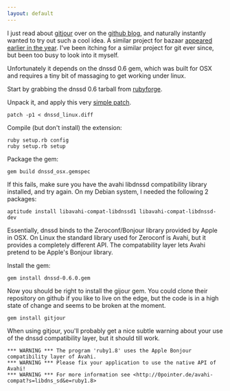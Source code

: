 ```yaml
---
layout: default
---
```

I just read about [gitjour](http://github.com/chad/gitjour/) over on the
[github blog](http://github.com/blog/75-git-over-bonjour), and naturally
instantly wanted to try out such a cool idea. A similar project for bazaar
[appeared earlier in the
year](http://blogs.gnome.org/jamesh/2008/02/19/bzr-avahi/). I've been itching
for a similar project for git ever since, but been too busy to look into it
myself.

Unfortunately it depends on the dnssd 0.6 gem, which was built for OSX and
requires a tiny bit of massaging to get working under linux.

Start by grabbing the dnssd 0.6 tarball from
[rubyforge](http://rubyforge.org/projects/dnssd/).

Unpack it, and apply this very [simple patch](dnssd_linux.diff).

    patch -p1 < dnssd_linux.diff

Compile (but don't install) the extension:

    ruby setup.rb config
    ruby setup.rb setup

Package the gem:

    gem build dnssd_osx.gemspec

If this fails, make sure you have the avahi libdnssd compatibility library
installed, and try again. On my Debian system, I needed the following 2
packages:

    aptitude install libavahi-compat-libdnssd1 libavahi-compat-libdnssd-dev

Essentially, dnssd binds to the Zeroconf/Bonjour library provided by Apple in
OSX. On Linux the standard library used for Zeroconf is Avahi, but it provides
a completely different API. The compatability layer lets Avahi pretend to be
Apple's Bonjour library.

Install the gem:

    gem install dnssd-0.6.0.gem

Now you should be right to install the gijour gem. You could clone their
repository on github if you like to live on the edge, but the code is in a
high state of change and seems to be broken at the moment.

    gem install gitjour

When using gitjour, you'll probably get a nice subtle warning about your use of
the dnssd compatibility layer, but it should till work.

    *** WARNING *** The program 'ruby1.8' uses the Apple Bonjour compatibility layer of Avahi.
    *** WARNING *** Please fix your application to use the native API of Avahi!
    *** WARNING *** For more information see <http://0pointer.de/avahi-compat?s=libdns_sd&e=ruby1.8>
